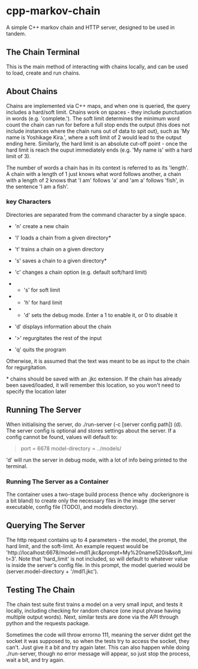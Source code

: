 # cpp-markov-chain
A simple C++ markov chain and HTTP server, designed to be used in tandem.
## The Chain Terminal
This is the main method of interacting with chains locally, and can be used to load, create and run chains.
## About Chains
Chains are implemented via C++ maps, and when one is queried, the query includes a hard/soft limit.
Chains work on spaces - they include punctuation in words (e.g. 'complete.'). The soft limit determines the minimum word count the chain can run for before a full stop ends the output (this does not include instances where the chain runs out of data to spit out), such as 'My name is Yoshikage Kira.', where a soft limit of 2 would lead to the output ending here.
Similarly, the hard limit is an absolute cut-off point - once the hard limit is reach the ouput immediately ends (e.g. 'My name is' with a hard limit of 3).

The number of words a chain has in its context is referred to as its 'length'. A chain with a length of 1 just knows what word follows another, a chain with a length of 2 knows that 'I am' follows 'a' and 'am a' follows 'fish', in the sentence 'I am a fish'.
### key Characters
Directories are separated from the command character by a single space.

- 'n' create a new chain
- 'l' loads a chain from a given directory*
- 't' trains a chain on a given directory
- 's' saves a chain to a given directory*
- 'c' changes a chain option (e.g. default soft/hard limit)
- - 's' for soft limit
- - 'h' for hard limit
- - 'd' sets the debug mode. Enter a 1 to enable it, or 0 to disable it
- 'd' displays information about the chain
- '>' regurgitates the rest of the input

- 'q' quits the program

Otherwise, it is assumed that the text was meant to be as input to the chain for regurgitation.

\* chains should be saved with an .jkc extension. If the chain has already been saved/loaded, it will remember this location, so you won't need to specify the location later
## Running The Server
When initialising the server, do ./run-server (-c [server config path]) (d).
The server config is optional and stores settings about the server. If a config cannot be found, values will default to:
> port = 6678
> model-directory = ../models/

'd' will run the server in debug mode, with a lot of info being printed to the terminal.
### Running The Server as a Container
The container uses a two-stage build process (hence why .dockerignore is a bit bland) to create only the necessary files in the image (the server executable, config file (TODO), and models directory).
## Querying The Server
The http request contains up to 4 parameters - the model, the prompt, the hard limit, and the soft-limit.
An example request would be 'http://localhost:6678/model=mdl1.jkc&prompt=My%20name520is&soft_limit=3'. Note that 'hard_limit' is not included, so will default to whatever value is inside the server's config file.
In this prompt, the model queried would be (server.model-directory + '/mdl1.jkc').
## Testing The Chain
The chain test suite first trains a model on a very small input, and tests it locally, including checking for random chance (one input phrase having multiple output words).
Next, similar tests are done via the API through python and the requests package.

Sometimes the code will throw errorno 111, meaning the server didnt get the socket it was supposed to, so when the tests try to access the socket, they can't. Just give it a bit and try again later.
This can also happen while doing ./run-server, though no error message will appear, so just stop the process, wait a bit, and try again.